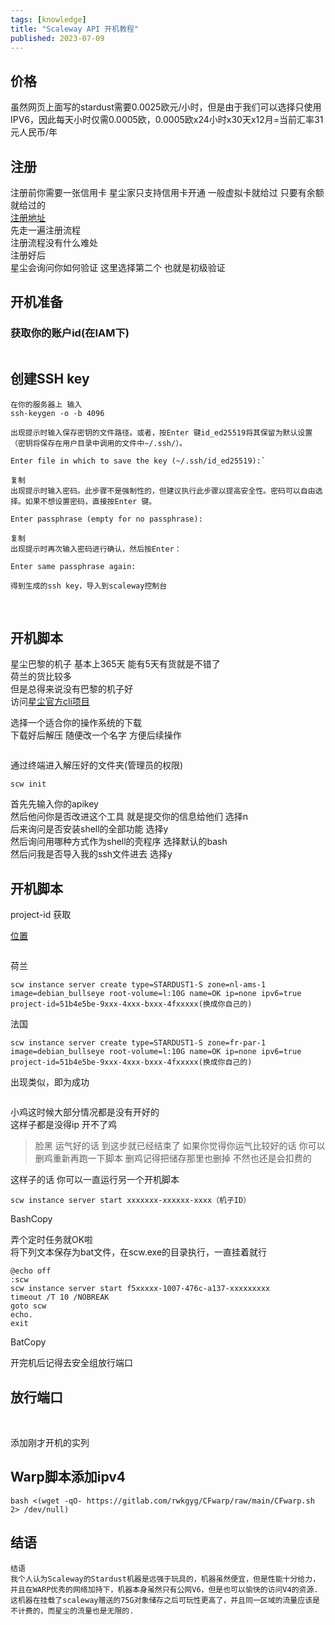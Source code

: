 ```yaml
---
tags: [knowledge]
title: "Scaleway API 开机教程"
published: 2023-07-09
---
```


## 价格

虽然网页上面写的stardust需要0.0025欧元/小时，但是由于我们可以选择只使用IPV6，因此每天小时仅需0.0005欧，0.0005欧x24小时x30天x12月=当前汇率31元人民币/年

## 注册

注册前你需要一张信用卡 星尘家只支持信用卡开通 一般虚拟卡就给过 只要有余额就给过的  
[注册地址](https://www.scaleway.com/en/)  
先走一遍注册流程  
注册流程没有什么难处  
注册好后  
星尘会询问你如何验证 这里选择第二个 也就是初级验证

## 开机准备

### 获取你的账户id(在IAM下)

<picture>
    <source srcset="https://s3.catcat.blog/images/2023/07/image-18-1024x411.avif" type="image/avif">
    <source srcset="https://s3.catcat.blog/images/2023/07/image-18-1024x411.webp" type="image/webp">
    <img src="https://s3.catcat.blog/images/2023/07/image-18-1024x411.jpg" alt="" loading="lazy">
</picture>

## 创建SSH key

```shell
在你的服务器上 输入 
ssh-keygen -o -b 4096

出现提示时输入保存密钥的文件路径。或者，按Enter 键id_ed25519将其保留为默认设置（密钥将保存在用户目录中调用的文件中~/.ssh/）。

Enter file in which to save the key (~/.ssh/id_ed25519):`

复制
出现提示时输入密码。此步骤不是强制性的，但建议执行此步骤以提高安全性。密码可以自由选择。如果不想设置密码，直接按Enter 键。

Enter passphrase (empty for no passphrase):

复制
出现提示时再次输入密码进行确认，然后按Enter：

Enter same passphrase again:

得到生成的ssh key，导入到scaleway控制台
```

<picture>
    <source srcset="https://s3.catcat.blog/images/2023/07/image-19.avif" type="image/avif">
    <source srcset="https://s3.catcat.blog/images/2023/07/image-19.webp" type="image/webp">
    <img src="https://s3.catcat.blog/images/2023/07/image-19.jpg" alt="" loading="lazy">
</picture>

<picture>
    <source srcset="https://s3.catcat.blog/images/2023/07/image-20.avif" type="image/avif">
    <source srcset="https://s3.catcat.blog/images/2023/07/image-20.webp" type="image/webp">
    <img src="https://s3.catcat.blog/images/2023/07/image-20.jpg" alt="" loading="lazy">
</picture>

## 开机脚本

星尘巴黎的机子 基本上365天 能有5天有货就是不错了  
荷兰的货比较多  
但是总得来说没有巴黎的机子好  
访问[星尘官方cli项目](https://github.com/scaleway/scaleway-cli)

选择一个适合你的操作系统的下载  
下载好后解压 随便改一个名字 方便后续操作

<picture>
    <source srcset="https://s3.catcat.blog/images/2023/07/image-21-1024x453.avif" type="image/avif">
    <source srcset="https://s3.catcat.blog/images/2023/07/image-21-1024x453.webp" type="image/webp">
    <img src="https://s3.catcat.blog/images/2023/07/image-21-1024x453.jpg" alt="" loading="lazy">
</picture>

通过终端进入解压好的文件夹(管理员的权限)

```shell
scw init
```

首先先输入你的apikey  
然后他问你是否改进这个工具 就是提交你的信息给他们 选择n  
后来询问是否安装shell的全部功能 选择y  
然后询问用哪种方式作为shell的壳程序 选择默认的bash  
然后问我是否导入我的ssh文件进去 选择y

## 开机脚本

project-id 获取

[位置](https://console.scaleway.com/project/settings)

<picture>
    <source srcset="https://s3.catcat.blog/images/2023/07/image-22-1024x378.avif" type="image/avif">
    <source srcset="https://s3.catcat.blog/images/2023/07/image-22-1024x378.webp" type="image/webp">
    <img src="https://s3.catcat.blog/images/2023/07/image-22-1024x378.jpg" alt="" loading="lazy">
</picture>

荷兰

```shell
scw instance server create type=STARDUST1-S zone=nl-ams-1 image=debian_bullseye root-volume=l:10G name=OK ip=none ipv6=true project-id=51b4e5be-9xxx-4xxx-bxxx-4fxxxxx(换成你自己的)
```

法国

```shell
scw instance server create type=STARDUST1-S zone=fr-par-1 image=debian_bullseye root-volume=l:10G name=OK ip=none ipv6=true project-id=51b4e5be-9xxx-4xxx-bxxx-4fxxxxx(换成你自己的)
```

出现类似，即为成功

<picture>
    <source srcset="https://s3.catcat.blog/images/2023/07/image-23-1024x1013.avif" type="image/avif">
    <source srcset="https://s3.catcat.blog/images/2023/07/image-23-1024x1013.webp" type="image/webp">
    <img src="https://s3.catcat.blog/images/2023/07/image-23-1024x1013.jpg" alt="" loading="lazy">
</picture>

小鸡这时候大部分情况都是没有开好的  
这样子都是没得ip 开不了鸡

> 脸黑 运气好的话 到这步就已经结束了 如果你觉得你运气比较好的话 你可以删鸡重新再跑一下脚本 删鸡记得把储存那里也删掉 不然也还是会扣费的

这样子的话 你可以一直运行另一个开机脚本

```shell
scw instance server start xxxxxxx-xxxxxx-xxxx（机子ID）
```

BashCopy

弄个定时任务就OK啦  
将下列文本保存为bat文件，在scw.exe的目录执行，一直挂着就行

```shell
@echo off
:scw
scw instance server start f5xxxxx-1007-476c-a137-xxxxxxxxx
timeout /T 10 /NOBREAK
goto scw
echo. 
exit
```

BatCopy

开完机后记得去安全组放行端口

## 放行端口

<picture>
    <source srcset="https://s3.catcat.blog/images/2023/07/image-24-1024x528.avif" type="image/avif">
    <source srcset="https://s3.catcat.blog/images/2023/07/image-24-1024x528.webp" type="image/webp">
    <img src="https://s3.catcat.blog/images/2023/07/image-24-1024x528.jpg" alt="" loading="lazy">
</picture>

<picture>
    <source srcset="https://s3.catcat.blog/images/2023/07/image-25-1024x721.avif" type="image/avif">
    <source srcset="https://s3.catcat.blog/images/2023/07/image-25-1024x721.webp" type="image/webp">
    <img src="https://s3.catcat.blog/images/2023/07/image-25-1024x721.jpg" alt="" loading="lazy">
</picture>

添加刚才开机的实列

## Warp脚本添加ipv4

```shell
bash <(wget -qO- https://gitlab.com/rwkgyg/CFwarp/raw/main/CFwarp.sh 2> /dev/null)
```

## 结语

```shell
结语
我个人认为Scaleway的Stardust机器是远强于玩具的，机器虽然便宜，但是性能十分给力，并且在WARP优秀的网络加持下，机器本身虽然只有公网V6，但是也可以愉快的访问V4的资源.
这机器在挂载了scaleway赠送的75G对象储存之后可玩性更高了，并且同一区域的流量应该是不计费的，而星尘的流量也是无限的.
```